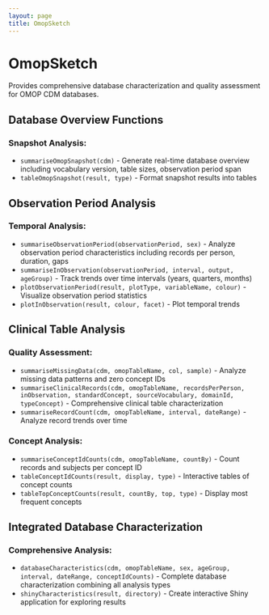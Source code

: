 ```yaml
---
layout: page
title: OmopSketch
---
```


# OmopSketch

Provides comprehensive database characterization and quality assessment for OMOP CDM databases.

## Database Overview Functions

### Snapshot Analysis:

- `summariseOmopSnapshot(cdm)` - Generate real-time database overview including vocabulary version, table sizes, observation period span
- `tableOmopSnapshot(result, type)` - Format snapshot results into tables

## Observation Period Analysis

### Temporal Analysis:

- `summariseObservationPeriod(observationPeriod, sex)` - Analyze observation period characteristics including records per person, duration, gaps
- `summariseInObservation(observationPeriod, interval, output, ageGroup)` - Track trends over time intervals (years, quarters, months)
- `plotObservationPeriod(result, plotType, variableName, colour)` - Visualize observation period statistics
- `plotInObservation(result, colour, facet)` - Plot temporal trends

## Clinical Table Analysis

### Quality Assessment:

- `summariseMissingData(cdm, omopTableName, col, sample)` - Analyze missing data patterns and zero concept IDs
- `summariseClinicalRecords(cdm, omopTableName, recordsPerPerson, inObservation, standardConcept, sourceVocabulary, domainId, typeConcept)` - Comprehensive clinical table characterization
- `summariseRecordCount(cdm, omopTableName, interval, dateRange)` - Analyze record trends over time

### Concept Analysis:

- `summariseConceptIdCounts(cdm, omopTableName, countBy)` - Count records and subjects per concept ID
- `tableConceptIdCounts(result, display, type)` - Interactive tables of concept counts
- `tableTopConceptCounts(result, countBy, top, type)` - Display most frequent concepts

## Integrated Database Characterization

### Comprehensive Analysis:

- `databaseCharacteristics(cdm, omopTableName, sex, ageGroup, interval, dateRange, conceptIdCounts)` - Complete database characterization combining all analysis types
- `shinyCharacteristics(result, directory)` - Create interactive Shiny application for exploring results
